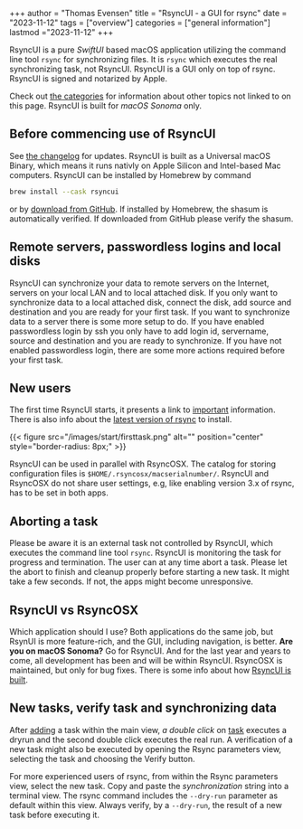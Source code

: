 +++
author = "Thomas Evensen"
title = "RsyncUI - a GUI for rsync"
date = "2023-11-12"
tags = ["overview"]
categories = ["general information"]
lastmod ="2023-11-12"
+++

RsyncUI is a pure *SwiftUI* based macOS application utilizing the command line tool `rsync` for synchronizing files. It is `rsync` which executes the real synchronizing task, not RsyncUI. RsyncUI is a GUI only on top of rsync. RsyncUI is signed and notarized by Apple.  

Check out  [the categories](/categories)  for information about other topics not linked to on this page. RsyncUI is built for *macOS Sonoma* only.

## Before commencing use of RsyncUI

See [the changelog](/post/changelog/) for updates. RsyncUI is built as a Universal macOS Binary, which means it runs nativly on Apple Silicon and Intel-based Mac computers.  RsyncUI can be installed by Homebrew by command

```bash
brew install --cask rsyncui
```
or by  [download from GitHub](https://github.com/rsyncOSX/RsyncUI/releases). If installed by Homebrew, the shasum is automatically verified. If downloaded from GitHub please verify the shasum.

## Remote servers, passwordless logins and local disks

RsyncUI can synchronize your data to remote servers on the Internet, servers on your local LAN and to local attached disk. If you only want to synchronize data to a local attached disk, connect the disk, add source and destination and you are ready for your first task. If you want to synchronize data to a server there is some more setup to do. If you have enabled passwordless login by ssh you only have to add login id, servername, source and destination and you are ready to synchronize. If you have not enabled passwordless login, there are some more actions required before your first task.

## New users

The first time RsyncUI starts, it presents a link to [important](/post/important/) information. There is also info about the [latest version of rsync](/post/rsync/) to install.

{{< figure src="/images/start/firsttask.png" alt="" position="center" style="border-radius: 8px;" >}}

RsyncUI can be used in parallel with RsyncOSX. The catalog for storing configuration files is `$HOME/.rsyncosx/macserialnumber/`. RsyncUI and RsyncOSX do not share user settings, e.g, like enabling version 3.x of rsync, has to be set in both apps.

## Aborting a task

Please be aware it is an external task not controlled by RsyncUI, which executes the command line tool `rsync`. RsyncUI is monitoring the task for progress and termination. The user can at any time abort a task. Please let the abort to finish and cleanup properly before starting a new task. It might take a few seconds. If not, the apps might become unresponsive.

## RsyncUI vs RsyncOSX

Which application should I use? Both applications do the same job, but RsynUI is more feature-rich, and the GUI, including navigation, is better. **Are you on macOS Sonoma?** Go for RsyncUI. And for the last year and years to come, all development has been and will be within RsyncUI. RsyncOSX is maintained, but only for bug fixes. There is some info about how [RsyncUI is built](/post/built/).

## New tasks, verify task and synchronizing data

After  [adding](/post/addconfigurations/) a task within the main view,  *a double click* on [task](/post/tasks/) executes a dryrun and the second double click executes the real run. A verification of a new task might also be executed by opening the Rsync parameters view, selecting the task and choosing the Verify button.

For more experienced users of rsync, from within the Rsync parameters view, select the new task. Copy and paste the *synchronization* string into a terminal view. The rsync command includes the `--dry-run` parameter as default within this view. Always verify, by a `--dry-run`, the result of a new task before executing it.
